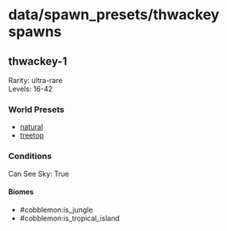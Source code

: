 # data/spawn_presets/thwackey spawns  
  
## thwackey-1  
Rarity: ultra-rare  
Levels: 16-42  
  
### World Presets  
* [natural](/data/spawn_data/natural.md)  
* [treetop](/data/spawn_data/treetop.md)  
  
### Conditions  
Can See Sky: True  
  
#### Biomes  
  * #cobblemon:is_jungle
  * #cobblemon:is_tropical_island
  
